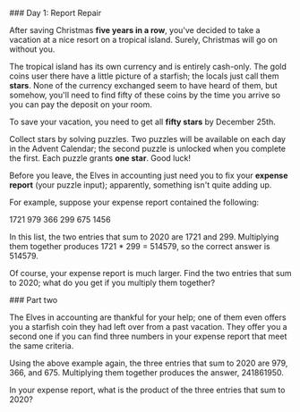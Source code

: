 ### Day 1: Report Repair

After saving Christmas <b>five years in a row</b>, you've decided to take a vacation at a nice resort on a tropical island. Surely, Christmas will go on without you.

The tropical island has its own currency and is entirely cash-only. The gold coins user there have a little picture of a starfish; the locals just call them <b>stars</b>. None of the currency exchanged seem to have heard of them, but somehow, you'll need to find fifty of these coins by the time you arrive so you can pay the deposit on your room.

To save your vacation, you need to get all <b>fifty stars</b> by December 25th.

Collect stars by solving puzzles. Two puzzles will be available on each day in the Advent Calendar; the second puzzle is unlocked when you complete the first. Each puzzle grants <b>one star</b>. Good luck!

Before you leave, the Elves in accounting just need you to fix your <b>expense report</b> (your puzzle input); apparently, something isn't quite adding up.

For example, suppose your expense report contained the following:

1721
979
366
299
675
1456

In this list, the two entries that sum to 2020 are 1721 and 299. Multiplying them together produces 1721 * 299 = 514579, so the correct answer is 514579.

Of course, your expense report is much larger. Find the two entries that sum to 2020; what do you get if you multiply them together?

### Part two

The Elves in accounting are thankful for your help; one of them even offers you a starfish coin they had left over from a past vacation. They offer you a second one if you can find three numbers in your expense report that meet the same criteria.

Using the above example again, the three entries that sum to 2020 are 979, 366, and 675. Multiplying them together produces the answer, 241861950.

In your expense report, what is the product of the three entries that sum to 2020?

 
